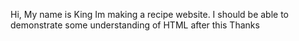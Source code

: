 Hi, My name is King
Im making a recipe website. 
I should be able to demonstrate some understanding of HTML after this
Thanks